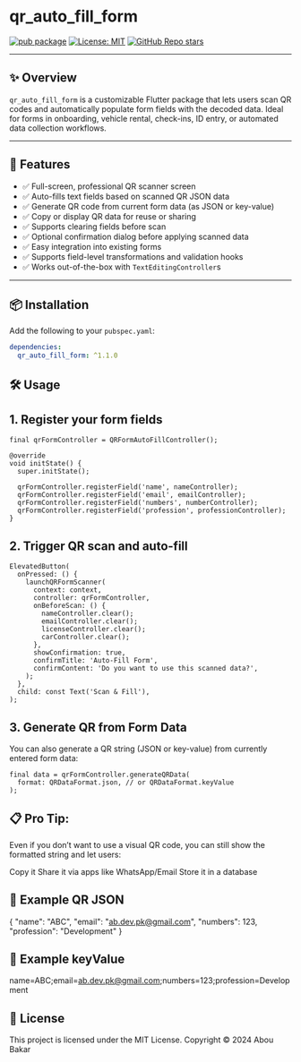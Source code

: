 # qr_auto_fill_form

[![pub package](https://img.shields.io/pub/v/qr_auto_fill_form.svg)](https://pub.dev/packages/qr_auto_fill_form)
[![License: MIT](https://img.shields.io/badge/license-MIT-blue.svg)](LICENSE)
[![GitHub Repo stars](https://img.shields.io/github/stars/aboubakar6677/qr_auto_fill_form?style=social)](https://github.com/aboubakar6677/qr_auto_fill_form)

---

## ✨ Overview

`qr_auto_fill_form` is a customizable Flutter package that lets users scan QR codes and automatically populate form fields with the decoded data. Ideal for forms in onboarding, vehicle rental, check-ins, ID entry, or automated data collection workflows.

---

## 🚀 Features

- ✅ Full-screen, professional QR scanner screen  
- ✅ Auto-fills text fields based on scanned QR JSON data  
- ✅ Generate QR code from current form data (as JSON or key-value)
- ✅ Copy or display QR data for reuse or sharing
- ✅ Supports clearing fields before scan  
- ✅ Optional confirmation dialog before applying scanned data  
- ✅ Easy integration into existing forms  
- ✅ Supports field-level transformations and validation hooks  
- ✅ Works out-of-the-box with `TextEditingController`s  

---

## 📦 Installation

Add the following to your `pubspec.yaml`:

```yaml
dependencies:
  qr_auto_fill_form: ^1.1.0
```


## 🛠️ Usage

## 1. Register your form fields

```
final qrFormController = QRFormAutoFillController();

@override
void initState() {
  super.initState();

  qrFormController.registerField('name', nameController);
  qrFormController.registerField('email', emailController);
  qrFormController.registerField('numbers', numberController);
  qrFormController.registerField('profession', professionController);
}
```

## 2. Trigger QR scan and auto-fill

```
ElevatedButton(
  onPressed: () {
    launchQRFormScanner(
      context: context,
      controller: qrFormController,
      onBeforeScan: () {
        nameController.clear();
        emailController.clear();
        licenseController.clear();
        carController.clear();
      },
      showConfirmation: true,
      confirmTitle: 'Auto-Fill Form',
      confirmContent: 'Do you want to use this scanned data?',
    );
  },
  child: const Text('Scan & Fill'),
);
```
## 3. Generate QR from Form Data
You can also generate a QR string (JSON or key-value) from currently entered form data:

```
final data = qrFormController.generateQRData(
  format: QRDataFormat.json, // or QRDataFormat.keyValue
);
```
## 📋 Pro Tip:

Even if you don’t want to use a visual QR code, you can still show the formatted string and let users:

Copy it
Share it via apps like WhatsApp/Email
Store it in a database

## 🔄 Example QR JSON

{
  "name": "ABC",
  "email": "ab.dev.pk@gmail.com",
  "numbers": 123,
  "profession": "Development"
}

## 🔄 Example keyValue

name=ABC;email=ab.dev.pk@gmail.com;numbers=123;profession=Development


## 📄 License

This project is licensed under the MIT License.
Copyright © 2024 Abou Bakar

